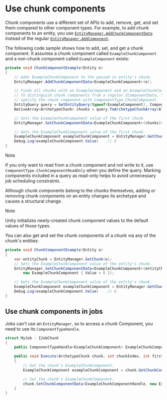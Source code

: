 # Use chunk components

Chunk components use a different set of APIs to add, remove, get, and set them compared to other component types. For example, to add chunk components to an entity, you use [`EntityManager.AddChunkComponentData`](xref:Unity.Entities.EntityManager.AddChunkComponentData*) instead of the regular [`EntityManager.AddComponent`](xref:Unity.Entities.EntityManager.AddComponent*).

The following code sample shows how to add, set, and get a chunk component. It assumes a chunk component called `ExampleChunkComponent` and a non-chunk component called `ExampleComponent` exists:

```c#
private void ChunkComponentExample(Entity e)
{
    // Adds ExampleChunkComponent to the passed in entity's chunk.
    EntityManager.AddChunkComponentData<ExampleChunkComponent>(e);

    // Finds all chunks with an ExampleComponent and an ExampleChunkComponent.
    // To distinguish chunk components from a regular IComponentData, You must
    // specify the chunk component with ComponentType.ChunkComponent.
    EntityQuery query = GetEntityQuery(typeof(ExampleComponent), ComponentType.ChunkComponent<ExampleChunkComponent>());
    NativeArray<ArchetypeChunk> chunks = query.ToArchetypeChunkArray(Allocator.Temp);

    // Sets the ExampleChunkComponent value of the first chunk.
    EntityManager.SetChunkComponentData<ExampleChunkComponent>(chunks[0], new ExampleChunkComponent { Value = 6 });

    // Gets the ExampleChunkComponent value of the first chunk.
    ExampleChunkComponent exampleChunkComponent = EntityManager.GetChunkComponentData<ExampleChunkComponent>(chunks[0]);
    Debug.Log(exampleChunkComponent.Value)    // 6
}
```

> [!NOTE]
> If you only want to read from a chunk component and not write to it, use `ComponentType.ChunkComponentReadOnly` when you define the query. Marking components included in a query as read-only helps to avoid unnecessary job scheduling constraints.

Although chunk components belong to the chunks themselves, adding or removing chunk components on an entity changes its archetype and causes a structural change.

> [!NOTE]
> Unity initializes newly-created chunk component values to the default values of those types.

You can also get and set the chunk components of a chunk via any of the chunk's entities:

```c#
private void ChunkComponentExample(Entity e)
{
    var entityChunk = EntityManager.GetChunk(e);
    // Sets the ExampleChunkComponent value of the entity's chunk.
    EntityManager.SetChunkComponentData<ExampleChunkComponent>(entityChunk,
        new ExampleChunkComponent { Value = 6 });

    // Gets the ExampleChunkComponent value of the entity's chunk.
    ExampleChunkComponent exampleChunkComponent = EntityManager.GetChunkComponentData<ExampleChunkComponent>(e);
    Debug.Log(exampleChunkComponent.Value)    // 6
}
```

## Use chunk components in jobs

Jobs can't use an `EntityManager`, so to access a chunk Component, you need to use its `ComponentTypeHandle`.

```c#
struct MyJob : IJobChunk
{
    public ComponentTypeHandle<ExampleChunkComponent> ExampleChunkComponentHandle;

    public void Execute(ArchetypeChunk chunk, int chunkIndex, int firstEntityIndex)
    {
        // Get the chunk's ExampleChunkComponent.
        ExampleChunkComponent exampleChunkComponent = chunk.GetChunkComponentData(ExampleChunkComponentHandle);

        // Set the chunk's ExampleChunkComponent. 
        chunk.SetChunkComponentData(ExampleChunkComponentHandle, new ExampleChunkComponent { Value = 7 });
    }
}
```

